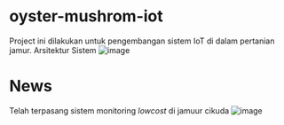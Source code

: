# oyster-mushrom-iot
Project ini dilakukan untuk pengembangan sistem IoT di dalam pertanian jamur.
Arsitektur Sistem
![image](https://github.com/user-attachments/assets/cc700085-d1ec-454a-a815-62778ef36aed)

# News
Telah terpasang sistem monitoring _lowcost_ di jamuur cikuda
![image](https://github.com/user-attachments/assets/dafb67c9-371f-4b3a-ab8b-37e0e104f133)

